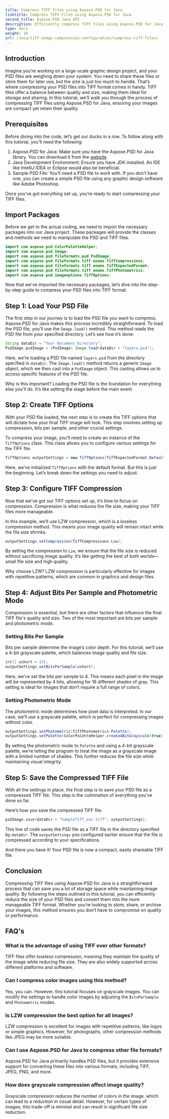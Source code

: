 ```yaml
---
title: Compress TIFF Files using Aspose.PSD for Java
linktitle: Compress TIFF Files using Aspose.PSD for Java
second_title: Aspose.PSD Java API
description: Efficiently compress TIFF files using Aspose.PSD for Java without sacrificing quality. Follow our detailed guide to streamline your workflow.
type: docs
weight: 10
url: /java/tiff-image-compression-configuration/compress-tiff-files/
---
```

## Introduction

Imagine you’re working on a large-scale graphic design project, and your PSD files are weighing down your system. You need to share these files or store them for later use, but the size is just too much to handle. That’s where compressing your PSD files into TIFF format comes in handy. TIFF files offer a balance between quality and size, making them ideal for storage and sharing. In this tutorial, we'll walk you through the process of compressing TIFF files using Aspose.PSD for Java, ensuring your images are compact yet retain their quality.

## Prerequisites

Before diving into the code, let’s get our ducks in a row. To follow along with this tutorial, you’ll need the following:

1. Aspose.PSD for Java: Make sure you have the Aspose.PSD for Java library. You can download it from the [website](https://releases.aspose.com/psd/java/).
2. Java Development Environment: Ensure you have JDK installed. An IDE like IntelliJ IDEA or Eclipse would also be beneficial.
3. Sample PSD File: You’ll need a PSD file to work with. If you don’t have one, you can create a simple PSD file using any graphic design software like Adobe Photoshop.

Once you’ve got everything set up, you’re ready to start compressing your TIFF files.

## Import Packages

Before we get to the actual coding, we need to import the necessary packages into our Java project. These packages will provide the classes and methods we need to manipulate the PSD and TIFF files.

```java
import com.aspose.psd.ColorPaletteHelper;
import com.aspose.psd.Image;
import com.aspose.psd.fileformats.psd.PsdImage;
import com.aspose.psd.fileformats.tiff.enums.TiffCompressions;
import com.aspose.psd.fileformats.tiff.enums.TiffExpectedFormat;
import com.aspose.psd.fileformats.tiff.enums.TiffPhotometrics;
import com.aspose.psd.imageoptions.TiffOptions;
```

Now that we’ve imported the necessary packages, let’s dive into the step-by-step guide to compress your PSD files into TIFF format.

## Step 1: Load Your PSD File

The first step in our journey is to load the PSD file you want to compress. Aspose.PSD for Java makes this process incredibly straightforward.
To load the PSD file, you’ll use the `Image.load()` method. This method reads the PSD file from your specified directory. Let’s see how it’s done:

```java
String dataDir = "Your Document Directory";
PsdImage psdImage = (PsdImage) Image.load(dataDir + "layers.psd");
```

Here, we’re loading a PSD file named `layers.psd` from the directory specified in `dataDir`. The `Image.load()` method returns a generic `Image` object, which we then cast into a `PsdImage` object. This casting allows us to access specific features of the PSD file.

Why is this important? Loading the PSD file is the foundation for everything else you’ll do. It’s like setting the stage before the main event.

## Step 2: Create TIFF Options

With your PSD file loaded, the next step is to create the TIFF options that will dictate how your final TIFF image will look. This step involves setting up compression, bits per sample, and other crucial settings.

To compress your image, you’ll need to create an instance of the `TiffOptions` class. This class allows you to configure various settings for the TIFF file.

```java
TiffOptions outputSettings = new TiffOptions(TiffExpectedFormat.Default);
```

Here, we’ve initialized `TiffOptions` with the default format. But this is just the beginning. Let’s break down the settings you need to adjust.

## Step 3: Configure TIFF Compression

Now that we’ve got our TIFF options set up, it’s time to focus on compression. Compression is what reduces the file size, making your TIFF files more manageable.

In this example, we’ll use LZW compression, which is a lossless compression method. This means your image quality will remain intact while the file size shrinks.

```java
outputSettings.setCompression(TiffCompressions.Lzw);
```

By setting the compression to `Lzw`, we ensure that the file size is reduced without sacrificing image quality. It’s like getting the best of both worlds—small file size and high quality.

Why choose LZW? LZW compression is particularly effective for images with repetitive patterns, which are common in graphics and design files.

## Step 4: Adjust Bits Per Sample and Photometric Mode

Compression is essential, but there are other factors that influence the final TIFF file's quality and size. Two of the most important are bits per sample and photometric mode.

### Setting Bits Per Sample

Bits per sample determine the image’s color depth. For this tutorial, we’ll use a 4-bit grayscale palette, which balances image quality and file size.

```java
int[] ushort = {4};  
outputSettings.setBitsPerSample(ushort);
```

Here, we’ve set the bits per sample to 4. This means each pixel in the image will be represented by 4 bits, allowing for 16 different shades of gray. This setting is ideal for images that don’t require a full range of colors.

### Setting Photometric Mode

The photometric mode determines how pixel data is interpreted. In our case, we’ll use a grayscale palette, which is perfect for compressing images without color.

```java
outputSettings.setPhotometric(TiffPhotometrics.Palette);
outputSettings.setPalette(ColorPaletteHelper.create4BitGrayscale(true));
```

By setting the photometric mode to `Palette` and using a 4-bit grayscale palette, we’re telling the program to treat the image as a grayscale image with a limited number of shades. This further reduces the file size while maintaining visual integrity.

## Step 5: Save the Compressed TIFF File

With all the settings in place, the final step is to save your PSD file as a compressed TIFF file. This step is the culmination of everything you’ve done so far.

Here’s how you save the compressed TIFF file:

```java
psdImage.save(dataDir + "SampleTiff_out.tiff", outputSettings);
```

This line of code saves the PSD file as a TIFF file in the directory specified by `dataDir`. The `outputSettings` you configured earlier ensure that the file is compressed according to your specifications.

And there you have it! Your PSD file is now a compact, easily shareable TIFF file.

## Conclusion

Compressing TIFF files using Aspose.PSD for Java is a straightforward process that can save you a lot of storage space while maintaining image quality. By following the steps outlined in this tutorial, you can efficiently reduce the size of your PSD files and convert them into the more manageable TIFF format. Whether you’re looking to store, share, or archive your images, this method ensures you don’t have to compromise on quality or performance.

## FAQ's

### What is the advantage of using TIFF over other formats?

TIFF files offer lossless compression, meaning they maintain the quality of the image while reducing file size. They are also widely supported across different platforms and software.

### Can I compress color images using this method?

Yes, you can. However, this tutorial focuses on grayscale images. You can modify the settings to handle color images by adjusting the `BitsPerSample` and `Photometric` modes.

### Is LZW compression the best option for all images?

LZW compression is excellent for images with repetitive patterns, like logos or simple graphics. However, for photographs, other compression methods like JPEG may be more suitable.

### Can I use Aspose.PSD for Java to compress other file formats?

Aspose.PSD for Java primarily handles PSD files, but it provides extensive support for converting these files into various formats, including TIFF, JPEG, PNG, and more.

### How does grayscale compression affect image quality?

Grayscale compression reduces the number of colors in the image, which can lead to a reduction in visual detail. However, for certain types of images, this trade-off is minimal and can result in significant file size reduction.

